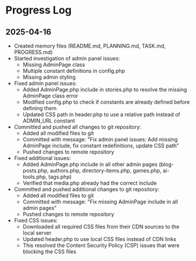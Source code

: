 # Progress Log

## 2025-04-16
- Created memory files (README.md, PLANNING.md, TASK.md, PROGRESS.md)
- Started investigation of admin panel issues:
  - Missing AdminPage class
  - Multiple constant definitions in config.php
  - Missing admin styling
- Fixed admin panel issues:
  - Added AdminPage.php include in stories.php to resolve the missing AdminPage class error
  - Modified config.php to check if constants are already defined before defining them
  - Updated CSS path in header.php to use a relative path instead of ADMIN_URL constant
- Committed and pushed all changes to git repository:
  - Added all modified files to git
  - Committed with message: "Fix admin panel issues: Add missing AdminPage include, fix constant redefinitions, update CSS path"
  - Pushed changes to remote repository
- Fixed additional issues:
  - Added AdminPage.php include in all other admin pages (blog-posts.php, authors.php, directory-items.php, games.php, ai-tools.php, tags.php)
  - Verified that media.php already had the correct include
- Committed and pushed additional changes to git repository:
  - Added all modified files to git
  - Committed with message: "Fix missing AdminPage include in all admin pages"
  - Pushed changes to remote repository
- Fixed CSS issues:
  - Downloaded all required CSS files from their CDN sources to the local server
  - Updated header.php to use local CSS files instead of CDN links
  - This resolved the Content Security Policy (CSP) issues that were blocking the CSS files